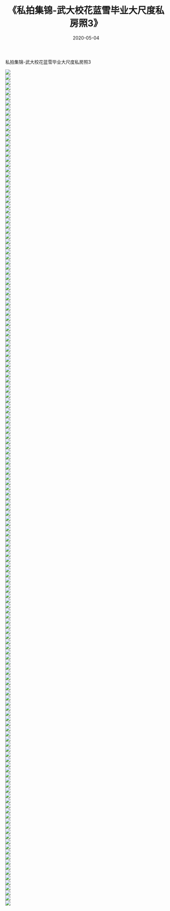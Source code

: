 ﻿---
layout: post
title:  《私拍集锦-武大校花蓝雪毕业大尺度私房照3》
date:   2020-05-04
img: http://imgx.orgx.ga/漏D/网络美图/2020/私拍集锦-武大校花蓝雪毕业大尺度私房照3/000.jpg
categories: [美女, 清纯, 唯美]
---

私拍集锦-武大校花蓝雪毕业大尺度私房照3

  ![](http://imgx.orgx.ga/漏D/网络美图/2020/私拍集锦-武大校花蓝雪毕业大尺度私房照3/001.jpg) <br> ![](http://imgx.orgx.ga/漏D/网络美图/2020/私拍集锦-武大校花蓝雪毕业大尺度私房照3/002.jpg) <br> ![](http://imgx.orgx.ga/漏D/网络美图/2020/私拍集锦-武大校花蓝雪毕业大尺度私房照3/003.jpg) <br> ![](http://imgx.orgx.ga/漏D/网络美图/2020/私拍集锦-武大校花蓝雪毕业大尺度私房照3/004.jpg) <br> ![](http://imgx.orgx.ga/漏D/网络美图/2020/私拍集锦-武大校花蓝雪毕业大尺度私房照3/005.jpg) <br> ![](http://imgx.orgx.ga/漏D/网络美图/2020/私拍集锦-武大校花蓝雪毕业大尺度私房照3/006.jpg) <br> ![](http://imgx.orgx.ga/漏D/网络美图/2020/私拍集锦-武大校花蓝雪毕业大尺度私房照3/007.jpg) <br> ![](http://imgx.orgx.ga/漏D/网络美图/2020/私拍集锦-武大校花蓝雪毕业大尺度私房照3/008.jpg) <br> ![](http://imgx.orgx.ga/漏D/网络美图/2020/私拍集锦-武大校花蓝雪毕业大尺度私房照3/009.jpg) <br> ![](http://imgx.orgx.ga/漏D/网络美图/2020/私拍集锦-武大校花蓝雪毕业大尺度私房照3/010.jpg) <br> ![](http://imgx.orgx.ga/漏D/网络美图/2020/私拍集锦-武大校花蓝雪毕业大尺度私房照3/011.jpg) <br> ![](http://imgx.orgx.ga/漏D/网络美图/2020/私拍集锦-武大校花蓝雪毕业大尺度私房照3/012.jpg) <br> ![](http://imgx.orgx.ga/漏D/网络美图/2020/私拍集锦-武大校花蓝雪毕业大尺度私房照3/013.jpg) <br> ![](http://imgx.orgx.ga/漏D/网络美图/2020/私拍集锦-武大校花蓝雪毕业大尺度私房照3/014.jpg) <br> ![](http://imgx.orgx.ga/漏D/网络美图/2020/私拍集锦-武大校花蓝雪毕业大尺度私房照3/015.jpg) <br> ![](http://imgx.orgx.ga/漏D/网络美图/2020/私拍集锦-武大校花蓝雪毕业大尺度私房照3/016.jpg) <br> ![](http://imgx.orgx.ga/漏D/网络美图/2020/私拍集锦-武大校花蓝雪毕业大尺度私房照3/017.jpg) <br> ![](http://imgx.orgx.ga/漏D/网络美图/2020/私拍集锦-武大校花蓝雪毕业大尺度私房照3/018.jpg) <br> ![](http://imgx.orgx.ga/漏D/网络美图/2020/私拍集锦-武大校花蓝雪毕业大尺度私房照3/019.jpg) <br> ![](http://imgx.orgx.ga/漏D/网络美图/2020/私拍集锦-武大校花蓝雪毕业大尺度私房照3/020.jpg) <br> ![](http://imgx.orgx.ga/漏D/网络美图/2020/私拍集锦-武大校花蓝雪毕业大尺度私房照3/021.jpg) <br> ![](http://imgx.orgx.ga/漏D/网络美图/2020/私拍集锦-武大校花蓝雪毕业大尺度私房照3/022.jpg) <br> ![](http://imgx.orgx.ga/漏D/网络美图/2020/私拍集锦-武大校花蓝雪毕业大尺度私房照3/023.jpg) <br> ![](http://imgx.orgx.ga/漏D/网络美图/2020/私拍集锦-武大校花蓝雪毕业大尺度私房照3/024.jpg) <br> ![](http://imgx.orgx.ga/漏D/网络美图/2020/私拍集锦-武大校花蓝雪毕业大尺度私房照3/025.jpg) <br> ![](http://imgx.orgx.ga/漏D/网络美图/2020/私拍集锦-武大校花蓝雪毕业大尺度私房照3/026.jpg) <br> ![](http://imgx.orgx.ga/漏D/网络美图/2020/私拍集锦-武大校花蓝雪毕业大尺度私房照3/027.jpg) <br> ![](http://imgx.orgx.ga/漏D/网络美图/2020/私拍集锦-武大校花蓝雪毕业大尺度私房照3/028.jpg) <br> ![](http://imgx.orgx.ga/漏D/网络美图/2020/私拍集锦-武大校花蓝雪毕业大尺度私房照3/029.jpg) <br> ![](http://imgx.orgx.ga/漏D/网络美图/2020/私拍集锦-武大校花蓝雪毕业大尺度私房照3/030.jpg) <br> ![](http://imgx.orgx.ga/漏D/网络美图/2020/私拍集锦-武大校花蓝雪毕业大尺度私房照3/031.jpg) <br> ![](http://imgx.orgx.ga/漏D/网络美图/2020/私拍集锦-武大校花蓝雪毕业大尺度私房照3/032.jpg) <br> ![](http://imgx.orgx.ga/漏D/网络美图/2020/私拍集锦-武大校花蓝雪毕业大尺度私房照3/033.jpg) <br> ![](http://imgx.orgx.ga/漏D/网络美图/2020/私拍集锦-武大校花蓝雪毕业大尺度私房照3/034.jpg) <br> ![](http://imgx.orgx.ga/漏D/网络美图/2020/私拍集锦-武大校花蓝雪毕业大尺度私房照3/035.jpg) <br> ![](http://imgx.orgx.ga/漏D/网络美图/2020/私拍集锦-武大校花蓝雪毕业大尺度私房照3/036.jpg) <br> ![](http://imgx.orgx.ga/漏D/网络美图/2020/私拍集锦-武大校花蓝雪毕业大尺度私房照3/037.jpg) <br> ![](http://imgx.orgx.ga/漏D/网络美图/2020/私拍集锦-武大校花蓝雪毕业大尺度私房照3/038.jpg) <br> ![](http://imgx.orgx.ga/漏D/网络美图/2020/私拍集锦-武大校花蓝雪毕业大尺度私房照3/039.jpg) <br> ![](http://imgx.orgx.ga/漏D/网络美图/2020/私拍集锦-武大校花蓝雪毕业大尺度私房照3/040.jpg) <br> ![](http://imgx.orgx.ga/漏D/网络美图/2020/私拍集锦-武大校花蓝雪毕业大尺度私房照3/041.jpg) <br> ![](http://imgx.orgx.ga/漏D/网络美图/2020/私拍集锦-武大校花蓝雪毕业大尺度私房照3/042.jpg) <br> ![](http://imgx.orgx.ga/漏D/网络美图/2020/私拍集锦-武大校花蓝雪毕业大尺度私房照3/043.jpg) <br> ![](http://imgx.orgx.ga/漏D/网络美图/2020/私拍集锦-武大校花蓝雪毕业大尺度私房照3/044.jpg) <br> ![](http://imgx.orgx.ga/漏D/网络美图/2020/私拍集锦-武大校花蓝雪毕业大尺度私房照3/045.jpg) <br> ![](http://imgx.orgx.ga/漏D/网络美图/2020/私拍集锦-武大校花蓝雪毕业大尺度私房照3/046.jpg) <br> ![](http://imgx.orgx.ga/漏D/网络美图/2020/私拍集锦-武大校花蓝雪毕业大尺度私房照3/047.jpg) <br> ![](http://imgx.orgx.ga/漏D/网络美图/2020/私拍集锦-武大校花蓝雪毕业大尺度私房照3/048.jpg) <br> ![](http://imgx.orgx.ga/漏D/网络美图/2020/私拍集锦-武大校花蓝雪毕业大尺度私房照3/049.jpg) <br> ![](http://imgx.orgx.ga/漏D/网络美图/2020/私拍集锦-武大校花蓝雪毕业大尺度私房照3/050.jpg) <br> ![](http://imgx.orgx.ga/漏D/网络美图/2020/私拍集锦-武大校花蓝雪毕业大尺度私房照3/051.jpg) <br> ![](http://imgx.orgx.ga/漏D/网络美图/2020/私拍集锦-武大校花蓝雪毕业大尺度私房照3/052.jpg) <br> ![](http://imgx.orgx.ga/漏D/网络美图/2020/私拍集锦-武大校花蓝雪毕业大尺度私房照3/053.jpg) <br> ![](http://imgx.orgx.ga/漏D/网络美图/2020/私拍集锦-武大校花蓝雪毕业大尺度私房照3/054.jpg) <br> ![](http://imgx.orgx.ga/漏D/网络美图/2020/私拍集锦-武大校花蓝雪毕业大尺度私房照3/055.jpg) <br> ![](http://imgx.orgx.ga/漏D/网络美图/2020/私拍集锦-武大校花蓝雪毕业大尺度私房照3/056.jpg) <br> ![](http://imgx.orgx.ga/漏D/网络美图/2020/私拍集锦-武大校花蓝雪毕业大尺度私房照3/057.jpg) <br> ![](http://imgx.orgx.ga/漏D/网络美图/2020/私拍集锦-武大校花蓝雪毕业大尺度私房照3/058.jpg) <br> ![](http://imgx.orgx.ga/漏D/网络美图/2020/私拍集锦-武大校花蓝雪毕业大尺度私房照3/059.jpg) <br> ![](http://imgx.orgx.ga/漏D/网络美图/2020/私拍集锦-武大校花蓝雪毕业大尺度私房照3/060.jpg) <br> ![](http://imgx.orgx.ga/漏D/网络美图/2020/私拍集锦-武大校花蓝雪毕业大尺度私房照3/061.jpg) <br> ![](http://imgx.orgx.ga/漏D/网络美图/2020/私拍集锦-武大校花蓝雪毕业大尺度私房照3/062.jpg) <br> ![](http://imgx.orgx.ga/漏D/网络美图/2020/私拍集锦-武大校花蓝雪毕业大尺度私房照3/063.jpg) <br> ![](http://imgx.orgx.ga/漏D/网络美图/2020/私拍集锦-武大校花蓝雪毕业大尺度私房照3/064.jpg) <br> ![](http://imgx.orgx.ga/漏D/网络美图/2020/私拍集锦-武大校花蓝雪毕业大尺度私房照3/065.jpg) <br> ![](http://imgx.orgx.ga/漏D/网络美图/2020/私拍集锦-武大校花蓝雪毕业大尺度私房照3/066.jpg) <br> ![](http://imgx.orgx.ga/漏D/网络美图/2020/私拍集锦-武大校花蓝雪毕业大尺度私房照3/067.jpg) <br> ![](http://imgx.orgx.ga/漏D/网络美图/2020/私拍集锦-武大校花蓝雪毕业大尺度私房照3/068.jpg) <br> ![](http://imgx.orgx.ga/漏D/网络美图/2020/私拍集锦-武大校花蓝雪毕业大尺度私房照3/069.jpg) <br> ![](http://imgx.orgx.ga/漏D/网络美图/2020/私拍集锦-武大校花蓝雪毕业大尺度私房照3/070.jpg) <br> ![](http://imgx.orgx.ga/漏D/网络美图/2020/私拍集锦-武大校花蓝雪毕业大尺度私房照3/071.jpg) <br> ![](http://imgx.orgx.ga/漏D/网络美图/2020/私拍集锦-武大校花蓝雪毕业大尺度私房照3/072.jpg) <br> ![](http://imgx.orgx.ga/漏D/网络美图/2020/私拍集锦-武大校花蓝雪毕业大尺度私房照3/073.jpg) <br> ![](http://imgx.orgx.ga/漏D/网络美图/2020/私拍集锦-武大校花蓝雪毕业大尺度私房照3/074.jpg) <br> ![](http://imgx.orgx.ga/漏D/网络美图/2020/私拍集锦-武大校花蓝雪毕业大尺度私房照3/075.jpg) <br> ![](http://imgx.orgx.ga/漏D/网络美图/2020/私拍集锦-武大校花蓝雪毕业大尺度私房照3/076.jpg) <br> ![](http://imgx.orgx.ga/漏D/网络美图/2020/私拍集锦-武大校花蓝雪毕业大尺度私房照3/077.jpg) <br> ![](http://imgx.orgx.ga/漏D/网络美图/2020/私拍集锦-武大校花蓝雪毕业大尺度私房照3/078.jpg) <br> ![](http://imgx.orgx.ga/漏D/网络美图/2020/私拍集锦-武大校花蓝雪毕业大尺度私房照3/079.jpg) <br> ![](http://imgx.orgx.ga/漏D/网络美图/2020/私拍集锦-武大校花蓝雪毕业大尺度私房照3/080.jpg) <br> ![](http://imgx.orgx.ga/漏D/网络美图/2020/私拍集锦-武大校花蓝雪毕业大尺度私房照3/081.jpg) <br> ![](http://imgx.orgx.ga/漏D/网络美图/2020/私拍集锦-武大校花蓝雪毕业大尺度私房照3/082.jpg) <br> ![](http://imgx.orgx.ga/漏D/网络美图/2020/私拍集锦-武大校花蓝雪毕业大尺度私房照3/083.jpg) <br> ![](http://imgx.orgx.ga/漏D/网络美图/2020/私拍集锦-武大校花蓝雪毕业大尺度私房照3/084.jpg) <br> ![](http://imgx.orgx.ga/漏D/网络美图/2020/私拍集锦-武大校花蓝雪毕业大尺度私房照3/085.jpg) <br> ![](http://imgx.orgx.ga/漏D/网络美图/2020/私拍集锦-武大校花蓝雪毕业大尺度私房照3/086.jpg) <br> ![](http://imgx.orgx.ga/漏D/网络美图/2020/私拍集锦-武大校花蓝雪毕业大尺度私房照3/087.jpg) <br> ![](http://imgx.orgx.ga/漏D/网络美图/2020/私拍集锦-武大校花蓝雪毕业大尺度私房照3/088.jpg) <br> ![](http://imgx.orgx.ga/漏D/网络美图/2020/私拍集锦-武大校花蓝雪毕业大尺度私房照3/089.jpg) <br> ![](http://imgx.orgx.ga/漏D/网络美图/2020/私拍集锦-武大校花蓝雪毕业大尺度私房照3/090.jpg) <br> ![](http://imgx.orgx.ga/漏D/网络美图/2020/私拍集锦-武大校花蓝雪毕业大尺度私房照3/091.jpg) <br> ![](http://imgx.orgx.ga/漏D/网络美图/2020/私拍集锦-武大校花蓝雪毕业大尺度私房照3/092.jpg) <br> ![](http://imgx.orgx.ga/漏D/网络美图/2020/私拍集锦-武大校花蓝雪毕业大尺度私房照3/093.jpg) <br> ![](http://imgx.orgx.ga/漏D/网络美图/2020/私拍集锦-武大校花蓝雪毕业大尺度私房照3/094.jpg) <br> ![](http://imgx.orgx.ga/漏D/网络美图/2020/私拍集锦-武大校花蓝雪毕业大尺度私房照3/095.jpg) <br> ![](http://imgx.orgx.ga/漏D/网络美图/2020/私拍集锦-武大校花蓝雪毕业大尺度私房照3/096.jpg) <br> ![](http://imgx.orgx.ga/漏D/网络美图/2020/私拍集锦-武大校花蓝雪毕业大尺度私房照3/097.jpg) <br> ![](http://imgx.orgx.ga/漏D/网络美图/2020/私拍集锦-武大校花蓝雪毕业大尺度私房照3/098.jpg) <br> ![](http://imgx.orgx.ga/漏D/网络美图/2020/私拍集锦-武大校花蓝雪毕业大尺度私房照3/099.jpg) <br> ![](http://imgx.orgx.ga/漏D/网络美图/2020/私拍集锦-武大校花蓝雪毕业大尺度私房照3/100.jpg) <br> ![](http://imgx.orgx.ga/漏D/网络美图/2020/私拍集锦-武大校花蓝雪毕业大尺度私房照3/101.jpg) <br> ![](http://imgx.orgx.ga/漏D/网络美图/2020/私拍集锦-武大校花蓝雪毕业大尺度私房照3/102.jpg) <br> ![](http://imgx.orgx.ga/漏D/网络美图/2020/私拍集锦-武大校花蓝雪毕业大尺度私房照3/103.jpg) <br> ![](http://imgx.orgx.ga/漏D/网络美图/2020/私拍集锦-武大校花蓝雪毕业大尺度私房照3/104.jpg) <br> ![](http://imgx.orgx.ga/漏D/网络美图/2020/私拍集锦-武大校花蓝雪毕业大尺度私房照3/105.jpg) <br> ![](http://imgx.orgx.ga/漏D/网络美图/2020/私拍集锦-武大校花蓝雪毕业大尺度私房照3/106.jpg) <br> ![](http://imgx.orgx.ga/漏D/网络美图/2020/私拍集锦-武大校花蓝雪毕业大尺度私房照3/107.jpg) <br> ![](http://imgx.orgx.ga/漏D/网络美图/2020/私拍集锦-武大校花蓝雪毕业大尺度私房照3/108.jpg) <br> ![](http://imgx.orgx.ga/漏D/网络美图/2020/私拍集锦-武大校花蓝雪毕业大尺度私房照3/109.jpg) <br> ![](http://imgx.orgx.ga/漏D/网络美图/2020/私拍集锦-武大校花蓝雪毕业大尺度私房照3/110.jpg) <br> ![](http://imgx.orgx.ga/漏D/网络美图/2020/私拍集锦-武大校花蓝雪毕业大尺度私房照3/111.jpg) <br> ![](http://imgx.orgx.ga/漏D/网络美图/2020/私拍集锦-武大校花蓝雪毕业大尺度私房照3/112.jpg) <br> ![](http://imgx.orgx.ga/漏D/网络美图/2020/私拍集锦-武大校花蓝雪毕业大尺度私房照3/113.jpg) <br> ![](http://imgx.orgx.ga/漏D/网络美图/2020/私拍集锦-武大校花蓝雪毕业大尺度私房照3/114.jpg) <br> ![](http://imgx.orgx.ga/漏D/网络美图/2020/私拍集锦-武大校花蓝雪毕业大尺度私房照3/115.jpg) <br> ![](http://imgx.orgx.ga/漏D/网络美图/2020/私拍集锦-武大校花蓝雪毕业大尺度私房照3/116.jpg) <br> ![](http://imgx.orgx.ga/漏D/网络美图/2020/私拍集锦-武大校花蓝雪毕业大尺度私房照3/117.jpg) <br> ![](http://imgx.orgx.ga/漏D/网络美图/2020/私拍集锦-武大校花蓝雪毕业大尺度私房照3/118.jpg) <br> ![](http://imgx.orgx.ga/漏D/网络美图/2020/私拍集锦-武大校花蓝雪毕业大尺度私房照3/119.jpg) <br> ![](http://imgx.orgx.ga/漏D/网络美图/2020/私拍集锦-武大校花蓝雪毕业大尺度私房照3/120.jpg) <br> ![](http://imgx.orgx.ga/漏D/网络美图/2020/私拍集锦-武大校花蓝雪毕业大尺度私房照3/121.jpg) <br> ![](http://imgx.orgx.ga/漏D/网络美图/2020/私拍集锦-武大校花蓝雪毕业大尺度私房照3/122.jpg) <br> ![](http://imgx.orgx.ga/漏D/网络美图/2020/私拍集锦-武大校花蓝雪毕业大尺度私房照3/123.jpg) <br> ![](http://imgx.orgx.ga/漏D/网络美图/2020/私拍集锦-武大校花蓝雪毕业大尺度私房照3/124.jpg) <br> ![](http://imgx.orgx.ga/漏D/网络美图/2020/私拍集锦-武大校花蓝雪毕业大尺度私房照3/125.jpg) <br> ![](http://imgx.orgx.ga/漏D/网络美图/2020/私拍集锦-武大校花蓝雪毕业大尺度私房照3/126.jpg) <br> ![](http://imgx.orgx.ga/漏D/网络美图/2020/私拍集锦-武大校花蓝雪毕业大尺度私房照3/127.jpg) <br> ![](http://imgx.orgx.ga/漏D/网络美图/2020/私拍集锦-武大校花蓝雪毕业大尺度私房照3/128.jpg) <br> ![](http://imgx.orgx.ga/漏D/网络美图/2020/私拍集锦-武大校花蓝雪毕业大尺度私房照3/129.jpg) <br> ![](http://imgx.orgx.ga/漏D/网络美图/2020/私拍集锦-武大校花蓝雪毕业大尺度私房照3/130.jpg) <br> ![](http://imgx.orgx.ga/漏D/网络美图/2020/私拍集锦-武大校花蓝雪毕业大尺度私房照3/131.jpg) <br> ![](http://imgx.orgx.ga/漏D/网络美图/2020/私拍集锦-武大校花蓝雪毕业大尺度私房照3/132.jpg) <br> ![](http://imgx.orgx.ga/漏D/网络美图/2020/私拍集锦-武大校花蓝雪毕业大尺度私房照3/133.jpg) <br> ![](http://imgx.orgx.ga/漏D/网络美图/2020/私拍集锦-武大校花蓝雪毕业大尺度私房照3/134.jpg) <br> ![](http://imgx.orgx.ga/漏D/网络美图/2020/私拍集锦-武大校花蓝雪毕业大尺度私房照3/135.jpg) <br> ![](http://imgx.orgx.ga/漏D/网络美图/2020/私拍集锦-武大校花蓝雪毕业大尺度私房照3/136.jpg) <br> ![](http://imgx.orgx.ga/漏D/网络美图/2020/私拍集锦-武大校花蓝雪毕业大尺度私房照3/137.jpg) <br> ![](http://imgx.orgx.ga/漏D/网络美图/2020/私拍集锦-武大校花蓝雪毕业大尺度私房照3/138.jpg) <br> ![](http://imgx.orgx.ga/漏D/网络美图/2020/私拍集锦-武大校花蓝雪毕业大尺度私房照3/139.jpg) <br> ![](http://imgx.orgx.ga/漏D/网络美图/2020/私拍集锦-武大校花蓝雪毕业大尺度私房照3/140.jpg) <br> ![](http://imgx.orgx.ga/漏D/网络美图/2020/私拍集锦-武大校花蓝雪毕业大尺度私房照3/141.jpg) <br> ![](http://imgx.orgx.ga/漏D/网络美图/2020/私拍集锦-武大校花蓝雪毕业大尺度私房照3/142.jpg) <br> ![](http://imgx.orgx.ga/漏D/网络美图/2020/私拍集锦-武大校花蓝雪毕业大尺度私房照3/143.jpg) <br> ![](http://imgx.orgx.ga/漏D/网络美图/2020/私拍集锦-武大校花蓝雪毕业大尺度私房照3/144.jpg) <br> ![](http://imgx.orgx.ga/漏D/网络美图/2020/私拍集锦-武大校花蓝雪毕业大尺度私房照3/145.jpg) <br> ![](http://imgx.orgx.ga/漏D/网络美图/2020/私拍集锦-武大校花蓝雪毕业大尺度私房照3/146.jpg) <br> ![](http://imgx.orgx.ga/漏D/网络美图/2020/私拍集锦-武大校花蓝雪毕业大尺度私房照3/147.jpg) <br> ![](http://imgx.orgx.ga/漏D/网络美图/2020/私拍集锦-武大校花蓝雪毕业大尺度私房照3/148.jpg) <br> ![](http://imgx.orgx.ga/漏D/网络美图/2020/私拍集锦-武大校花蓝雪毕业大尺度私房照3/149.jpg) <br> ![](http://imgx.orgx.ga/漏D/网络美图/2020/私拍集锦-武大校花蓝雪毕业大尺度私房照3/150.jpg) <br> ![](http://imgx.orgx.ga/漏D/网络美图/2020/私拍集锦-武大校花蓝雪毕业大尺度私房照3/151.jpg) <br> ![](http://imgx.orgx.ga/漏D/网络美图/2020/私拍集锦-武大校花蓝雪毕业大尺度私房照3/152.jpg) <br> ![](http://imgx.orgx.ga/漏D/网络美图/2020/私拍集锦-武大校花蓝雪毕业大尺度私房照3/153.jpg) <br> ![](http://imgx.orgx.ga/漏D/网络美图/2020/私拍集锦-武大校花蓝雪毕业大尺度私房照3/154.jpg) <br> ![](http://imgx.orgx.ga/漏D/网络美图/2020/私拍集锦-武大校花蓝雪毕业大尺度私房照3/155.jpg) <br> ![](http://imgx.orgx.ga/漏D/网络美图/2020/私拍集锦-武大校花蓝雪毕业大尺度私房照3/156.jpg) <br> ![](http://imgx.orgx.ga/漏D/网络美图/2020/私拍集锦-武大校花蓝雪毕业大尺度私房照3/157.jpg) <br> ![](http://imgx.orgx.ga/漏D/网络美图/2020/私拍集锦-武大校花蓝雪毕业大尺度私房照3/158.jpg) <br> ![](http://imgx.orgx.ga/漏D/网络美图/2020/私拍集锦-武大校花蓝雪毕业大尺度私房照3/159.jpg) <br> ![](http://imgx.orgx.ga/漏D/网络美图/2020/私拍集锦-武大校花蓝雪毕业大尺度私房照3/160.jpg) <br> ![](http://imgx.orgx.ga/漏D/网络美图/2020/私拍集锦-武大校花蓝雪毕业大尺度私房照3/161.jpg) <br> ![](http://imgx.orgx.ga/漏D/网络美图/2020/私拍集锦-武大校花蓝雪毕业大尺度私房照3/162.jpg) <br> ![](http://imgx.orgx.ga/漏D/网络美图/2020/私拍集锦-武大校花蓝雪毕业大尺度私房照3/163.jpg) <br>